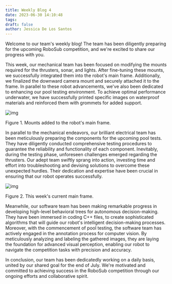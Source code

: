 ```yaml
---
title: Weekly Blog 4
date: 2023-06-30 14:10:48
tags:
draft: false
author: Jessica De Los Santos
---
```

Welcome to our team's weekly blog! The team has been diligently preparing for the upcoming RoboSub competition, and we're excited to share our progress with you. 

This week, our mechanical team has been focused on modifying the mounts required for the thrusters, sonar, and lights. After fine-tuning these mounts, we successfully integrated them into the robot's main frame. Additionally, we finalized the downward camera mount and securely attached it to the frame. In parallel to these robot advancements, we've also been dedicated to enhancing our pool testing environment. To achieve optimal performance underwater, we have successfully printed specific images on waterproof materials and reinforced them with grommets for added support. 

![img](/assets/Weekly-Blog-4/1.png)

Figure 1. Mounts added to the robot's main frame. 

In parallel to the mechanical endeavors, our brilliant electrical team has been meticulously preparing the components for the upcoming pool tests. They have diligently conducted comprehensive testing procedures to guarantee the reliability and functionality of each component. Inevitably, during the testing phase, unforeseen challenges emerged regarding the thrusters. Our adept team swiftly sprang into action, investing time and effort into troubleshooting and devising solutions to overcome these unexpected hurdles. Their dedication and expertise have been crucial in ensuring that our robot operates successfully. 

![img](/assets/Weekly-Blog-4/2.png)

Figure 2. This week's current main frame. 

Meanwhile, our software team has been making remarkable progress in developing high-level behavioral trees for autonomous decision-making. They have been immersed in coding C++ files, to create sophisticated algorithms that will guide our robot's intelligent decision-making processes. Moreover, with the commencement of pool testing, the software team has actively engaged in the annotation process for computer vision. By meticulously analyzing and labeling the gathered images, they are laying the foundation for advanced visual perception, enabling our robot to navigate the competition tasks with precision and accuracy.

In conclusion, our team has been dedicatedly working on a daily basis, united by our shared goal for the end of July. We're motivated and committed to achieving success in the RoboSub competition through our ongoing efforts and collaborative spirit.
